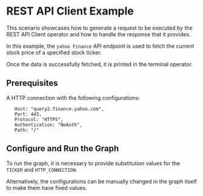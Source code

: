 <!-- loiodd9be3bc992740a0a3969a8650b92a48 -->

# REST API Client Example

This scenario showcases how to generate a request to be executed by the REST API Client operator and how to handle the response that it provides.



In this example, the `yahoo Finance` API endpoint is used to fetch the current stock price of a specified stock ticker.

Once the data is successfully fetched, it is printed in the terminal operator.



<a name="loiodd9be3bc992740a0a3969a8650b92a48__section_vhj_htf_gxb"/>

## Prerequisites

A HTTP connection with the following configurations:

```
   Host: "query2.finance.yahoo.com",
   Port: 443,
   Protocol: "HTTPS",
   Authentication: "NoAuth",
   Path: "/"
```



<a name="loiodd9be3bc992740a0a3969a8650b92a48__section_f5y_3tf_gxb"/>

## Configure and Run the Graph

To run the graph, it is necessary to provide substitution values for the `TICKER` and `HTTP_CONNECTION`.

Alternatively, the configurations can be manually changed in the graph itself to make them have fixed values.

